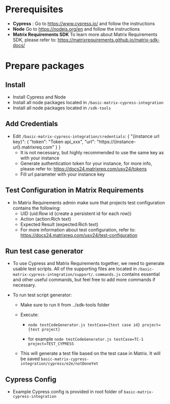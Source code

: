 # Prerequisites

-   **Cypress** : Go to https://www.cypress.io/ and follow the instructions
-   **Node** Go to https://nodejs.org/en and follow the instructions
-   **Matrix Requirements SDK** To learn more about Matrix Requirements SDK, please refer to: https://matrixrequirements.github.io/matrix-sdk-docs/

# Prepare packages

## Install

-   Install Cypress and Node
-   Install all node packages located in `/basic-matrix-cypress-integration`
-   Install all node packages located in `/sdk-tools`

## Add Credentials

-   Edit `/basic-matrix-cypress-integration/credentials`:
    {
    "{instance url key}": {
    "token": "Token api_xxx",
    "url": "https://{instance-url}.matrixreq.com"
    }
    }
    -   It is not necessary, but highly recommended to use the same key as with your instance
    -   Generate authentication token for your instance, for more info, please refer to: https://docs24.matrixreq.com/usv24/tokens
    -   Fill url parameter with your instance key

## Test Configuration in Matrix Requirements

-   In Matrix Requirements admin make sure that projects test configuration contains the following:
    -   UID (uid:Row id (create a persistent id for each row))
    -   Action (action:Rich text)
    -   Expected Result (expected:Rich text)
    -   For more information about test configuration, refer to: https://docs24.matrixreq.com/usv24/test-configuration

## Run test case generator

-   To use Cypress and Matrix Requirements together, we need to generate usable test scripts. All of the supporting files are located in `/basic-matrix-cypress-integration/support/`. `commands.js` contains essential and other useful commands, but feel free to add more commands if necessary.
-   To run test script generator:

    -   Make sure to run it from ../sdk-tools folder
    -   Execute:

        -   `node testCodeGenerator.js testCase={test case id} project={test project}`

        -   for example `node testCodeGenerator.js testCase=TC-1 project=TEST_CYPRESS`

    -   This will generate a test file based on the test case in Matrix. It will be saved `basic-matrix-cypress-integration/cypress/e2e/notDoneYet`

## Cypress Config

-   Example Cypress config is provided in root folder of `basic-matrix-cypress-integration`
